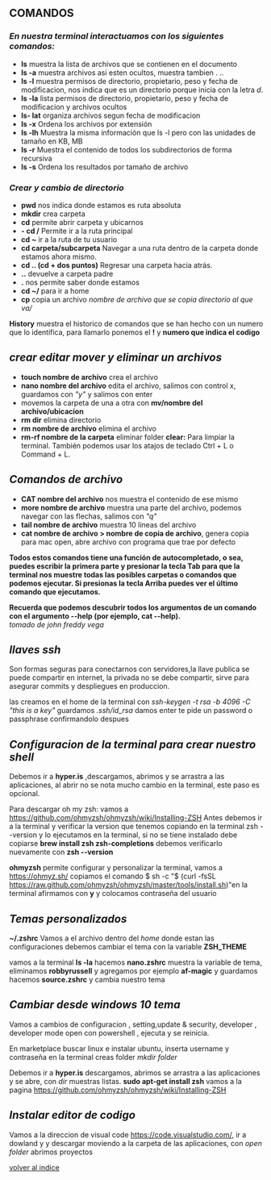 ## COMANDOS

### **_En nuestra terminal interactuamos con los siguientes comandos:_**
+ __ls__ muestra la lista de archivos que se  contienen en el documento
+ __ls -a__ muestra archivos asi esten ocultos, muestra tambien . ..
+ __ls -l__ muestra  permisos  de directorio, propietario, peso y fecha de modificacion, nos indica que es un directorio porque inicia con la letra _d_.
+ __ls -la__ lista permisos de directorio, propietario, peso y fecha de modificacion y archivos ocultos
+ __ls- lat__ organiza archivos segun fecha de modificacion
+ __ls -x__ Ordena los archivos por extensión
+ __ls -lh__ Muestra la misma información que ls -l pero con las unidades de tamaño en KB, MB
+ __ls -r__ Muestra el contenido de todos los subdirectorios de forma recursiva
+ __ls -s__ Ordena los resultados por tamaño de archivo

### **_Crear y cambio de directorio_**

+ __pwd__ nos indica donde estamos es ruta absoluta
+ __mkdir__ crea carpeta 
+ __cd__ permite abrir carpeta y ubicarnos 
+ __- cd /__ Permite ir a la ruta principal
+ __cd ~__ ir a la ruta de tu usuario
+ __cd carpeta/subcarpeta__ Navegar a una ruta dentro de la carpeta donde estamos ahora mismo.
+ __cd .. (cd + dos puntos)__ Regresar una carpeta hacia atrás.
+ __..__ devuelve a carpeta padre 
+ __.__ nos permite saber donde estamos 
+ __cd ~/__ para ir a home
+ __cp__ copia un archivo _nombre de archivo que se copia directorio al que va/_

__History__ muestra el historico de comandos que se han hecho con un numero que lo identifica, para llamarlo ponemos el __!__ y __numero que indica el codigo__

## **_crear editar mover y eliminar un archivos_**

+ __touch nombre de archivo__ crea el archivo
+ __nano nombre del archivo__ edita el archivo, salimos con control x,  guardamos con _"y"_ y salimos con enter
+ movemos la carpeta de una a otra con __mv/nombre del archivo/ubicacion__
+ __rm dir__ elimina directorio
+ __rm nombre de archivo__ elimina el archivo
+ __rm-rf nombre de la carpeta__ eliminar folder
__clear:__ Para limpiar la terminal. También podemos usar los atajos de teclado Ctrl + L o Command + L.

## **_Comandos de archivo_**

+ __CAT nombre del archivo__ nos muestra el contenido de ese mismo
+ __more nombre de archivo__ muestra una parte del archivo, podemos navegar con las flechas, salimos con _"q"_
+ __tail nombre de archivo__ muestra 10 lineas del archivo
+ __cat nombre de archivo > nombre de copia de archivo__, genera copia para mac open, abre archivo con programa que trae por defecto

__Todos estos comandos tiene una función de autocompletado, o sea, puedes escribir la primera parte y presionar la tecla Tab para que la terminal nos muestre todas las posibles carpetas o comandos que podemos ejecutar. Si presionas la tecla Arriba puedes ver el último comando que ejecutamos.__

__Recuerda que podemos descubrir todos los argumentos de un comando con el argumento --help (por ejemplo, cat --help).__  
_tomado de john freddy vega_

## **_llaves ssh_**

Son formas seguras para conectarnos con servidores,la llave publica se puede compartir en internet, la privada no se debe compartir, sirve para asegurar commits y despliegues en produccion.

las creamos en el home de la terminal con _ssh-keygen -t rsa -b 4096 -C "this is a key"_
guardamos _.ssh/id_rsa_  damos enter
 te pide un password o passphrase confirmandolo despues  


## **_Configuracion de la terminal para crear nuestro shell_**

Debemos ir a __hyper.is__ ,descargamos, abrimos y se arrastra a las aplicaciones, al abrir no se nota mucho cambio en la terminal, este paso es opcional.

 Para descargar oh my zsh:  vamos a https://github.com/ohmyzsh/ohmyzsh/wiki/Installing-ZSH 
Antes debemos ir  a la terminal y verificar la version que tenemos copiando en la terminal zsh --version y lo ejecutamos en la terminal, si no se tiene instalado debe copiarse __brew install zsh zsh-completions__
debemos verificarlo nuevamente con __zsh --version__

__ohmyzsh__ permite configurar y personalizar la terminal, vamos a https://ohmyz.sh/ copiamos el comando $ sh -c "$ (curl -fsSL https://raw.github.com/ohmyzsh/ohmyzsh/master/tools/install.sh)"en la terminal
afirmamos con __y__  y colocamos contraseña del usuario 

## **_Temas personalizados_**
  __~/.zshrc__ Vamos a el archivo dentro del _home_ donde estan  las configuraciones debemos cambiar el tema con la variable __ZSH_THEME__

vamos a la terminal __ls -la__
hacemos __nano.zshrc__
muestra la variable de tema, eliminamos __robbyrussell__ y agregamos  por ejemplo __af-magic__ y guardamos
hacemos __source.zshrc__
y cambia nuestro tema 

## **_Cambiar desde windows 10 tema_**
Vamos a cambios de configuracion ,  setting,update & security, developer , developer mode 
open con powershell , ejecuta  y se reinicia.

En marketplace buscar linux e instalar ubuntu, 
inserta username y contraseña en la terminal 
creas folder _mkdir folder_

Debemos ir a __hyper.is__ descargamos, abrimos se arrastra a las aplicaciones y se abre,
con _dir_ muestras listas. 
__sudo apt-get install zsh__
vamos a la pagina  https://github.com/ohmyzsh/ohmyzsh/wiki/Installing-ZSH  

## **_Instalar editor de codigo_** 
Vamos a la direccion de visual code https://code.visualstudio.com/, ir a dowland y y descargar moviendo a la carpeta de las aplicaciones, con _open folder_ abrimos proyectos 




[volver al indice](./README.md)